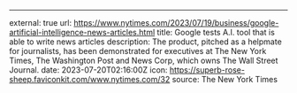 ---
external: true
url: https://www.nytimes.com/2023/07/19/business/google-artificial-intelligence-news-articles.html
title: Google tests A.I. tool that is able to write news articles
description: The product, pitched as a helpmate for journalists, has been demonstrated for executives at The New York Times, The Washington Post and News Corp, which owns The Wall Street Journal.
date: 2023-07-20T02:16:00Z
icon: https://superb-rose-sheep.faviconkit.com/www.nytimes.com/32
source: The New York Times